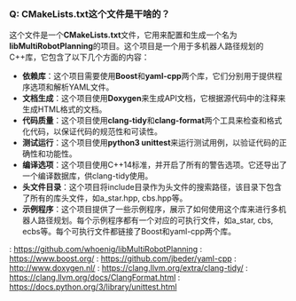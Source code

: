 ### Q: CMakeLists.txt这个文件是干啥的？

这个文件是一个**CMakeLists.txt**文件，它用来配置和生成一个名为**libMultiRobotPlanning**的项目。这个项目是一个用于多机器人路径规划的C++库，它包含了以下几个方面的内容：

- **依赖库**：这个项目需要使用**Boost**和**yaml-cpp**两个库，它们分别用于提供程序选项和解析YAML文件。
- **文档生成**：这个项目使用**Doxygen**来生成API文档，它根据源代码中的注释来生成HTML格式的文档。
- **代码质量**：这个项目使用**clang-tidy**和**clang-format**两个工具来检查和格式化代码，以保证代码的规范性和可读性。
- **测试运行**：这个项目使用**python3 unittest**来运行测试用例，以验证代码的正确性和功能性。
- **编译选项**：这个项目使用C++14标准，并开启了所有的警告选项。它还导出了一个编译数据库，供clang-tidy使用。
- **头文件目录**：这个项目将include目录作为头文件的搜索路径，该目录下包含了所有的库头文件，如a_star.hpp, cbs.hpp等。
- **示例程序**：这个项目提供了一些示例程序，展示了如何使用这个库来进行多机器人路径规划。每个示例程序都有一个对应的可执行文件，如a_star, cbs, ecbs等。每个可执行文件都链接了Boost和yaml-cpp两个库。

: https://github.com/whoenig/libMultiRobotPlanning : https://www.boost.org/ : https://github.com/jbeder/yaml-cpp : http://www.doxygen.nl/ : https://clang.llvm.org/extra/clang-tidy/ : https://clang.llvm.org/docs/ClangFormat.html : https://docs.python.org/3/library/unittest.html